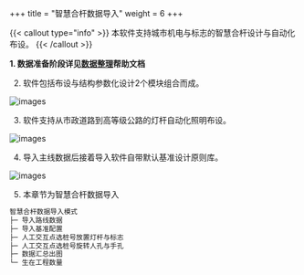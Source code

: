 +++
title = "智慧合杆数据导入"
weight = 6
+++

{{< callout type="info" >}}
本软件支持城市机电与标志的智慧合杆设计与自动化布设。
{{< /callout >}}

**1. 数据准备阶段详见[数据整理](/docs/data)帮助文档**

2. 软件包括布设与结构参数化设计2个模块组合而成。

![images](/img/docs/import/common-pole/common-pole.webp)

3. 软件支持从市政道路到高等级公路的灯杆自动化照明布设。

![images](/img/docs/import/common-pole/line.webp)

4. 导入主线数据后接着导入软件自带默认基准设计原则库。

![images](/img/docs/import/common-pole/manu.webp)

5. 本章节为智慧合杆数据导入

```txt
智慧合杆数据导入模式
├─ 导入路线数据
├─ 导入基准配置
├─ 人工交互点选桩号放置灯杆与标志
├─ 人工交互点选桩号旋转人孔与手孔
├─ 数据汇总出图
└─ 生在工程数量
```
